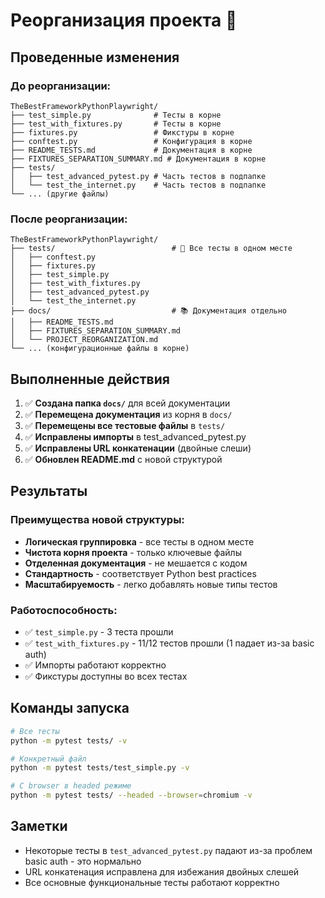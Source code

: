 # Реорганизация проекта 📁

## Проведенные изменения

### До реорганизации:
```
TheBestFrameworkPythonPlaywright/
├── test_simple.py              # Тесты в корне
├── test_with_fixtures.py       # Тесты в корне  
├── fixtures.py                 # Фикстуры в корне
├── conftest.py                 # Конфигурация в корне
├── README_TESTS.md             # Документация в корне
├── FIXTURES_SEPARATION_SUMMARY.md # Документация в корне
├── tests/
│   ├── test_advanced_pytest.py # Часть тестов в подпапке
│   └── test_the_internet.py    # Часть тестов в подпапке
└── ... (другие файлы)
```

### После реорганизации:
```
TheBestFrameworkPythonPlaywright/
├── tests/                          # 🎯 Все тесты в одном месте
│   ├── conftest.py                 
│   ├── fixtures.py                 
│   ├── test_simple.py              
│   ├── test_with_fixtures.py       
│   ├── test_advanced_pytest.py     
│   └── test_the_internet.py        
├── docs/                           # 📚 Документация отдельно
│   ├── README_TESTS.md             
│   ├── FIXTURES_SEPARATION_SUMMARY.md
│   └── PROJECT_REORGANIZATION.md   
└── ... (конфигурационные файлы в корне)
```

## Выполненные действия

1. ✅ **Создана папка `docs/`** для всей документации
2. ✅ **Перемещена документация** из корня в `docs/`
3. ✅ **Перемещены все тестовые файлы** в `tests/`
4. ✅ **Исправлены импорты** в test_advanced_pytest.py
5. ✅ **Исправлены URL конкатенации** (двойные слеши)
6. ✅ **Обновлен README.md** с новой структурой

## Результаты

### Преимущества новой структуры:
- **Логическая группировка** - все тесты в одном месте
- **Чистота корня проекта** - только ключевые файлы
- **Отделенная документация** - не мешается с кодом  
- **Стандартность** - соответствует Python best practices
- **Масштабируемость** - легко добавлять новые типы тестов

### Работоспособность:
- ✅ `test_simple.py` - 3 теста прошли
- ✅ `test_with_fixtures.py` - 11/12 тестов прошли (1 падает из-за basic auth)
- ✅ Импорты работают корректно
- ✅ Фикстуры доступны во всех тестах

## Команды запуска

```bash
# Все тесты
python -m pytest tests/ -v

# Конкретный файл
python -m pytest tests/test_simple.py -v

# С browser в headed режиме  
python -m pytest tests/ --headed --browser=chromium -v
```

## Заметки

- Некоторые тесты в `test_advanced_pytest.py` падают из-за проблем basic auth - это нормально
- URL конкатенация исправлена для избежания двойных слешей
- Все основные функциональные тесты работают корректно 